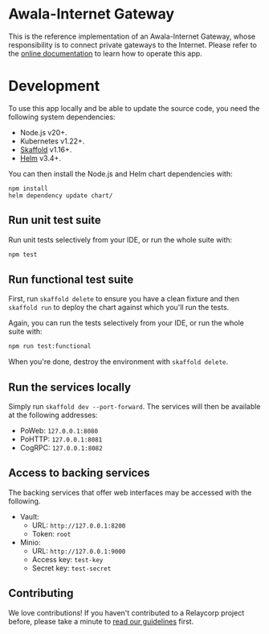 # Awala-Internet Gateway

This is the reference implementation of an Awala-Internet Gateway, whose responsibility is to connect private gateways to the Internet. Please refer to the [online documentation](https://docs.relaycorp.tech/awala-gateway-internet/) to learn how to operate this app.

# Development

To use this app locally and be able to update the source code, you need the following system dependencies:

- Node.js v20+.
- Kubernetes v1.22+.
- [Skaffold](https://skaffold.dev/) v1.16+.
- [Helm](https://helm.sh/) v3.4+.

You can then install the Node.js and Helm chart dependencies with:

```
npm install
helm dependency update chart/
```

## Run unit test suite

Run unit tests selectively from your IDE, or run the whole suite with:

```bash
npm test
```

## Run functional test suite

First, run `skaffold delete` to ensure you have a clean fixture and then `skaffold run` to deploy the chart against which you'll run the tests.

Again, you can run the tests selectively from your IDE, or run the whole suite with:

```bash
npm run test:functional
```

When you're done, destroy the environment with `skaffold delete`.

## Run the services locally

Simply run `skaffold dev --port-forward`. The services will then be available at the following addresses:

- PoWeb: `127.0.0.1:8080`
- PoHTTP: `127.0.0.1:8081`
- CogRPC: `127.0.0.1:8082`

## Access to backing services

The backing services that offer web interfaces may be accessed with the following.

- Vault:
  - URL: `http://127.0.0.1:8200`
  - Token: `root`
- Minio:
  - URL: `http://127.0.0.1:9000`
  - Access key: `test-key`
  - Secret key: `test-secret`

## Contributing

We love contributions! If you haven't contributed to a Relaycorp project before, please take a minute to [read our guidelines](https://github.com/relaycorp/.github/blob/master/CONTRIBUTING.md) first.
